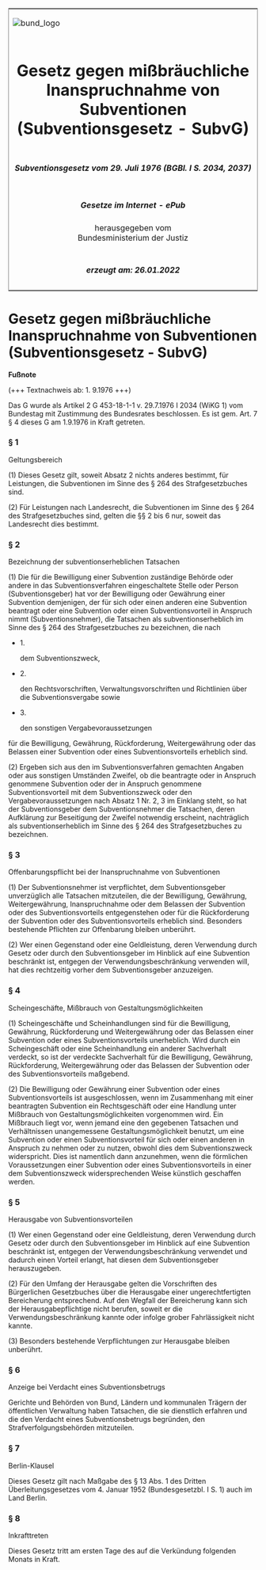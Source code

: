 <span id="DECKBLATT.html"></span>

<table border="0" frame="border" width="100%">

<tr valign="top">

<td align="left">

![bund\_logo](BfJ_2021_Web_de_de.gif)

</td>

<td align="right">

 

</td>

</tr>

<tr align="center" valign="middle">

<td colspan="2">

# Gesetz gegen mißbräuchliche Inanspruchnahme von Subventionen (Subventionsgesetz - SubvG)

</td>

</tr>

<tr align="center" valign="middle">

<td colspan="2">

##### Subventionsgesetz vom 29. Juli 1976 (BGBl. I S. 2034, 2037)

</td>

</tr>

<tr align="center" valign="middle">

<td colspan="2">

  
  

##### Gesetze im Internet - ePub  
  
herausgegeben vom  
Bundesministerium der Justiz

</td>

</tr>

<tr align="center" valign="bottom">

<td colspan="2">

  
  

##### erzeugt am: 26.01.2022

</td>

</tr>

</table>

<span id="BJNR020370976.html"></span>

# Gesetz gegen mißbräuchliche Inanspruchnahme von Subventionen (Subventionsgesetz - SubvG)

<div>

  
**Fußnote**

<div class="jnhtml">

<div>

<div class="jurAbsatz">

(+++ Textnachweis ab: 1. 9.1976 +++)

</div>

<div class="jurAbsatz">

  
Das G wurde als Artikel 2 G 453-18-1-1 v. 29.7.1976 I 2034 (WiKG 1) vom
Bundestag mit Zustimmung des Bundesrates beschlossen. Es ist gem. Art. 7
§ 4 dieses G am 1.9.1976 in Kraft getreten.

</div>

</div>

</div>

</div>

<span id="BJNR020370976BJNE000100306.html"></span>

### § 1  
Geltungsbereich

<div>

<div class="jnhtml">

<div>

<div class="jurAbsatz">

(1) Dieses Gesetz gilt, soweit Absatz 2 nichts anderes bestimmt, für
Leistungen, die Subventionen im Sinne des § 264 des Strafgesetzbuches
sind.

</div>

<div class="jurAbsatz">

(2) Für Leistungen nach Landesrecht, die Subventionen im Sinne des § 264
des Strafgesetzbuches sind, gelten die §§ 2 bis 6 nur, soweit das
Landesrecht dies bestimmt.

</div>

</div>

</div>

</div>

<span id="BJNR020370976BJNE000200306.html"></span>

### § 2  
Bezeichnung der subventionserheblichen Tatsachen

<div>

<div class="jnhtml">

<div>

<div class="jurAbsatz">

(1) Die für die Bewilligung einer Subvention zuständige Behörde oder
andere in das Subventionsverfahren eingeschaltete Stelle oder Person
(Subventionsgeber) hat vor der Bewilligung oder Gewährung einer
Subvention demjenigen, der für sich oder einen anderen eine Subvention
beantragt oder eine Subvention oder einen Subventionsvorteil in Anspruch
nimmt (Subventionsnehmer), die Tatsachen als subventionserheblich im
Sinne des § 264 des Strafgesetzbuches zu bezeichnen, die nach

  - 1\.
    
    <div style="">
    
    dem Subventionszweck,
    
    </div>

  - 2\.
    
    <div style="">
    
    den Rechtsvorschriften, Verwaltungsvorschriften und Richtlinien über
    die Subventionsvergabe sowie
    
    </div>

  - 3\.
    
    <div style="">
    
    den sonstigen Vergabevoraussetzungen
    
    </div>

für die Bewilligung, Gewährung, Rückforderung, Weitergewährung oder das
Belassen einer Subvention oder eines Subventionsvorteils erheblich sind.

</div>

<div class="jurAbsatz">

(2) Ergeben sich aus den im Subventionsverfahren gemachten Angaben oder
aus sonstigen Umständen Zweifel, ob die beantragte oder in Anspruch
genommene Subvention oder der in Anspruch genommene Subventionsvorteil
mit dem Subventionszweck oder den Vergabevoraussetzungen nach Absatz 1
Nr. 2, 3 im Einklang steht, so hat der Subventionsgeber dem
Subventionsnehmer die Tatsachen, deren Aufklärung zur Beseitigung der
Zweifel notwendig erscheint, nachträglich als subventionserheblich im
Sinne des § 264 des Strafgesetzbuches zu bezeichnen.

</div>

</div>

</div>

</div>

<span id="BJNR020370976BJNE000300306.html"></span>

### § 3  
Offenbarungspflicht bei der Inanspruchnahme von Subventionen

<div>

<div class="jnhtml">

<div>

<div class="jurAbsatz">

(1) Der Subventionsnehmer ist verpflichtet, dem Subventionsgeber
unverzüglich alle Tatsachen mitzuteilen, die der Bewilligung,
Gewährung, Weitergewährung, Inanspruchnahme oder dem Belassen der
Subvention oder des Subventionsvorteils entgegenstehen oder für die
Rückforderung der Subvention oder des Subventionsvorteils erheblich
sind. Besonders bestehende Pflichten zur Offenbarung bleiben unberührt.

</div>

<div class="jurAbsatz">

(2) Wer einen Gegenstand oder eine Geldleistung, deren Verwendung durch
Gesetz oder durch den Subventionsgeber im Hinblick auf eine Subvention
beschränkt ist, entgegen der Verwendungsbeschränkung verwenden will, hat
dies rechtzeitig vorher dem Subventionsgeber anzuzeigen.

</div>

</div>

</div>

</div>

<span id="BJNR020370976BJNE000400306.html"></span>

### § 4  
Scheingeschäfte, Mißbrauch von Gestaltungsmöglichkeiten

<div>

<div class="jnhtml">

<div>

<div class="jurAbsatz">

(1) Scheingeschäfte und Scheinhandlungen sind für die Bewilligung,
Gewährung, Rückforderung und Weitergewährung oder das Belassen einer
Subvention oder eines Subventionsvorteils unerheblich. Wird durch ein
Scheingeschäft oder eine Scheinhandlung ein anderer Sachverhalt
verdeckt, so ist der verdeckte Sachverhalt für die Bewilligung,
Gewährung, Rückforderung, Weitergewährung oder das Belassen der
Subvention oder des Subventionsvorteils maßgebend.

</div>

<div class="jurAbsatz">

(2) Die Bewilligung oder Gewährung einer Subvention oder eines
Subventionsvorteils ist ausgeschlossen, wenn im Zusammenhang mit einer
beantragten Subvention ein Rechtsgeschäft oder eine Handlung unter
Mißbrauch von Gestaltungsmöglichkeiten vorgenommen wird. Ein Mißbrauch
liegt vor, wenn jemand eine den gegebenen Tatsachen und Verhältnissen
unangemessene Gestaltungsmöglichkeit benutzt, um eine Subvention oder
einen Subventionsvorteil für sich oder einen anderen in Anspruch zu
nehmen oder zu nutzen, obwohl dies dem Subventionszweck widerspricht.
Dies ist namentlich dann anzunehmen, wenn die förmlichen Voraussetzungen
einer Subvention oder eines Subventionsvorteils in einer dem
Subventionszweck widersprechenden Weise künstlich geschaffen werden.

</div>

</div>

</div>

</div>

<span id="BJNR020370976BJNE000500306.html"></span>

### § 5  
Herausgabe von Subventionsvorteilen

<div>

<div class="jnhtml">

<div>

<div class="jurAbsatz">

(1) Wer einen Gegenstand oder eine Geldleistung, deren Verwendung durch
Gesetz oder durch den Subventionsgeber im Hinblick auf eine Subvention
beschränkt ist, entgegen der Verwendungsbeschränkung verwendet und
dadurch einen Vorteil erlangt, hat diesen dem Subventionsgeber
herauszugeben.

</div>

<div class="jurAbsatz">

(2) Für den Umfang der Herausgabe gelten die Vorschriften des
Bürgerlichen Gesetzbuches über die Herausgabe einer ungerechtfertigten
Bereicherung entsprechend. Auf den Wegfall der Bereicherung kann sich
der Herausgabepflichtige nicht berufen, soweit er die
Verwendungsbeschränkung kannte oder infolge grober Fahrlässigkeit nicht
kannte.

</div>

<div class="jurAbsatz">

(3) Besonders bestehende Verpflichtungen zur Herausgabe bleiben
unberührt.

</div>

</div>

</div>

</div>

<span id="BJNR020370976BJNE000600306.html"></span>

### § 6  
Anzeige bei Verdacht eines Subventionsbetrugs

<div>

<div class="jnhtml">

<div>

<div class="jurAbsatz">

Gerichte und Behörden von Bund, Ländern und kommunalen Trägern der
öffentlichen Verwaltung haben Tatsachen, die sie dienstlich erfahren
und die den Verdacht eines Subventionsbetrugs begründen, den
Strafverfolgungsbehörden mitzuteilen.

</div>

</div>

</div>

</div>

<span id="BJNR020370976BJNE000700306.html"></span>

### § 7  
Berlin-Klausel

<div>

<div class="jnhtml">

<div>

<div class="jurAbsatz">

Dieses Gesetz gilt nach Maßgabe des § 13 Abs. 1 des Dritten
Überleitungsgesetzes vom 4. Januar 1952 (Bundesgesetzbl. I S. 1) auch
im Land Berlin.

</div>

</div>

</div>

</div>

<span id="BJNR020370976BJNE000800306.html"></span>

### § 8  
Inkrafttreten

<div>

<div class="jnhtml">

<div>

<div class="jurAbsatz">

Dieses Gesetz tritt am ersten Tage des auf die Verkündung folgenden
Monats in Kraft.

</div>

</div>

</div>

</div>
